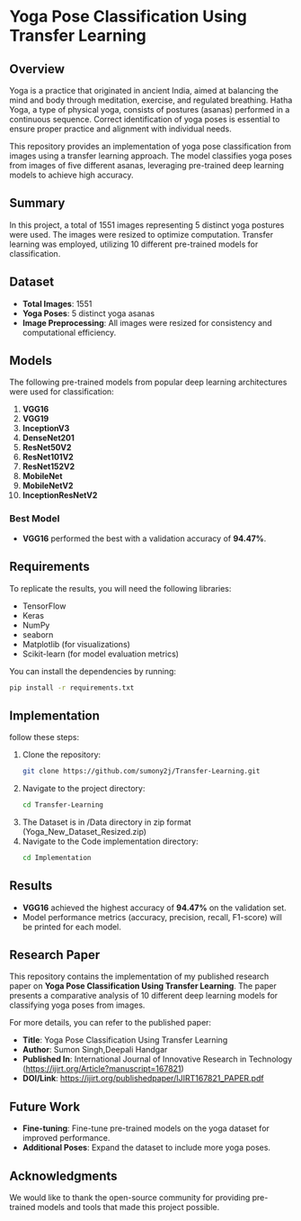 # Yoga Pose Classification Using Transfer Learning

## Overview
Yoga is a practice that originated in ancient India, aimed at balancing the mind and body through meditation, exercise, and regulated breathing. Hatha Yoga, a type of physical yoga, consists of postures (asanas) performed in a continuous sequence. Correct identification of yoga poses is essential to ensure proper practice and alignment with individual needs.

This repository provides an implementation of yoga pose classification from images using a transfer learning approach. The model classifies yoga poses from images of five different asanas, leveraging pre-trained deep learning models to achieve high accuracy.

## Summary
In this project, a total of 1551 images representing 5 distinct yoga postures were used. The images were resized to optimize computation. Transfer learning was employed, utilizing 10 different pre-trained models for classification.

## Dataset
- **Total Images**: 1551
- **Yoga Poses**: 5 distinct yoga asanas
- **Image Preprocessing**: All images were resized for consistency and computational efficiency.

## Models
The following pre-trained models from popular deep learning architectures were used for classification:
1. **VGG16**
2. **VGG19**
3. **InceptionV3**
4. **DenseNet201**
5. **ResNet50V2**
6. **ResNet101V2**
7. **ResNet152V2**
8. **MobileNet**
9. **MobileNetV2**
10. **InceptionResNetV2**

### Best Model
- **VGG16** performed the best with a validation accuracy of **94.47%**.

## Requirements

To replicate the results, you will need the following libraries:
- TensorFlow
- Keras
- NumPy
- seaborn
- Matplotlib (for visualizations)
- Scikit-learn (for model evaluation metrics)

You can install the dependencies by running:

```bash
pip install -r requirements.txt
```
## Implementation
follow these steps:

1. Clone the repository:
    ```bash
    git clone https://github.com/sumony2j/Transfer-Learning.git
    ```
2. Navigate to the project directory:
    ```bash
    cd Transfer-Learning
    ```
3. The Dataset is in /Data directory in zip format (Yoga_New_Dataset_Resized.zip)
4. Navigate to the Code implementation directory:
    ```bash
    cd Implementation
    ```
## Results
- **VGG16** achieved the highest accuracy of **94.47%** on the validation set.
- Model performance metrics (accuracy, precision, recall, F1-score) will be printed for each model.

## Research Paper
This repository contains the implementation of my published research paper on **Yoga Pose Classification Using Transfer Learning**. The paper presents a comparative analysis of 10 different deep learning models for classifying yoga poses from images.

For more details, you can refer to the published paper:

- **Title**: Yoga Pose Classification Using Transfer Learning
- **Author**: Sumon Singh,Deepali Handgar
- **Published In**: International Journal of Innovative Research in Technology (https://ijirt.org/Article?manuscript=167821)
- **DOI/Link**: https://ijirt.org/publishedpaper/IJIRT167821_PAPER.pdf


## Future Work
- **Fine-tuning**: Fine-tune pre-trained models on the yoga dataset for improved performance.
- **Additional Poses**: Expand the dataset to include more yoga poses.

## Acknowledgments
We would like to thank the open-source community for providing pre-trained models and tools that made this project possible.



